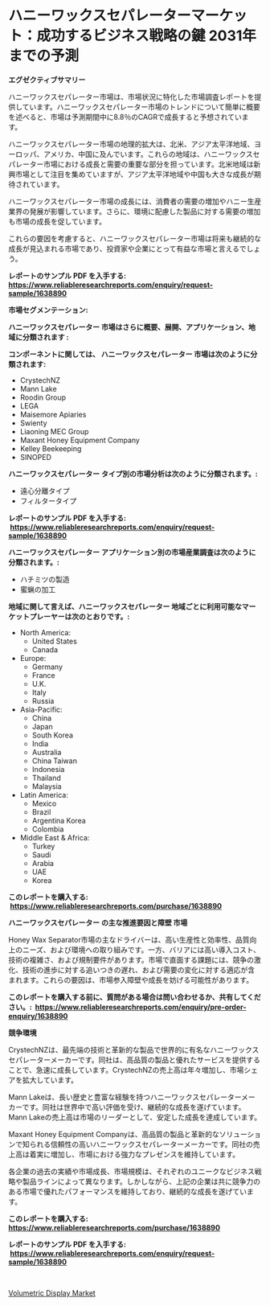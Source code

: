 <p><h1>ハニーワックスセパレーターマーケット：成功するビジネス戦略の鍵 2031年までの予測</h1></p><p><strong>エグゼクティブサマリー</strong></p>
<p><p>ハニーワックスセパレーター市場は、市場状況に特化した市場調査レポートを提供しています。ハニーワックスセパレーター市場のトレンドについて簡単に概要を述べると、市場は予測期間中に8.8％のCAGRで成長すると予想されています。</p><p>ハニーワックスセパレーター市場の地理的拡大は、北米、アジア太平洋地域、ヨーロッパ、アメリカ、中国に及んでいます。これらの地域は、ハニーワックスセパレーター市場における成長と需要の重要な部分を担っています。北米地域は新興市場として注目を集めていますが、アジア太平洋地域や中国も大きな成長が期待されています。</p><p>ハニーワックスセパレーター市場の成長には、消費者の需要の増加やハニー生産業界の発展が影響しています。さらに、環境に配慮した製品に対する需要の増加も市場の成長を促しています。</p><p>これらの要因を考慮すると、ハニーワックスセパレーター市場は将来も継続的な成長が見込まれる市場であり、投資家や企業にとって有益な市場と言えるでしょう。</p></p>
<p><strong>レポートのサンプル PDF を入手する: <a href="https://www.reliableresearchreports.com/enquiry/request-sample/1638890">https://www.reliableresearchreports.com/enquiry/request-sample/1638890</a></strong></p>
<p><strong>市場セグメンテーション:</strong></p>
<p><strong> ハニーワックスセパレーター 市場はさらに概要、展開、アプリケーション、地域に分類されます :</strong></p>
<p><strong>コンポーネントに関しては、 ハニーワックスセパレーター 市場は次のように分類されます: &nbsp;</strong></p>
<p><ul><li>CrystechNZ</li><li>Mann Lake</li><li>Roodin Group</li><li>LEGA</li><li>Maisemore Apiaries</li><li>Swienty</li><li>Liaoning MEC Group</li><li>Maxant Honey Equipment Company</li><li>Kelley Beekeeping</li><li>SINOPED</li></ul></p>
<p><strong> ハニーワックスセパレーター タイプ別の市場分析は次のように分類されます。:</strong></p>
<p><ul><li>遠心分離タイプ</li><li>フィルタータイプ</li></ul></p>
<p><strong>レポートのサンプル PDF を入手する: &nbsp;<a href="https://www.reliableresearchreports.com/enquiry/request-sample/1638890">https://www.reliableresearchreports.com/enquiry/request-sample/1638890</a></strong></p>
<p><strong> ハニーワックスセパレーター アプリケーション別の市場産業調査は次のように分類されます。:</strong></p>
<p><ul><li>ハチミツの製造</li><li>蜜蝋の加工</li></ul></p>
<p><strong>地域に関して言えば、ハニーワックスセパレーター 地域ごとに利用可能なマーケットプレーヤーは次のとおりです。:</strong></p>
<p><ul>
    <li>
        North America:
        <ul>
            <li>United States</li>
            <li>Canada</li>
        </ul>
    </li>
    <li>
        Europe:
        <ul>
            <li>Germany</li>
            <li>France</li>
            <li>U.K.</li>
            <li>Italy</li>
            <li>Russia</li>
        </ul>
    </li>
    <li>
        Asia-Pacific:
        <ul>
            <li>China</li>
            <li>Japan</li>
            <li>South Korea</li>
            <li>India</li>
            <li>Australia</li>
            <li>China Taiwan</li>
            <li>Indonesia</li>
            <li>Thailand</li>
            <li>Malaysia</li>
        </ul>
    </li>
    <li>
        Latin America:
        <ul>
            <li>Mexico</li>
            <li>Brazil</li>
            <li>Argentina Korea</li>
            <li>Colombia</li>
        </ul>
    </li>
    <li>
        Middle East & Africa:
        <ul>
            <li>Turkey</li>
            <li>Saudi</li>
            <li>Arabia</li>
            <li>UAE</li>
            <li>Korea</li>
        </ul>
    </li>
    </ul></p>
<p><strong>このレポートを購入する: &nbsp;<a href="https://www.reliableresearchreports.com/purchase/1638890">https://www.reliableresearchreports.com/purchase/1638890</a></strong></p>
<p><strong>ハニーワックスセパレーター の主な推進要因と障壁 市場</strong></p>
<p><p>Honey Wax Separator市場の主なドライバーは、高い生産性と効率性、品質向上のニーズ、および環境への取り組みです。一方、バリアには高い導入コスト、技術の複雑さ、および規制要件があります。市場で直面する課題には、競争の激化、技術の進歩に対する追いつきの遅れ、および需要の変化に対する適応が含まれます。これらの要因は、市場参入障壁や成長を妨げる可能性があります。</p></p>
<p><strong>このレポートを購入する前に、質問がある場合は問い合わせるか、共有してください。:&nbsp; <a href="https://www.reliableresearchreports.com/enquiry/pre-order-enquiry/1638890">https://www.reliableresearchreports.com/enquiry/pre-order-enquiry/1638890</a></strong></p>
<p><strong>競争環境</strong></p>
<p><p>CrystechNZは、最先端の技術と革新的な製品で世界的に有名なハニーワックスセパレーターメーカーです。同社は、高品質の製品と優れたサービスを提供することで、急速に成長しています。CrystechNZの売上高は年々増加し、市場シェアを拡大しています。</p><p>Mann Lakeは、長い歴史と豊富な経験を持つハニーワックスセパレーターメーカーです。同社は世界中で高い評価を受け、継続的な成長を遂げています。Mann Lakeの売上高は市場のリーダーとして、安定した成長を達成しています。</p><p>Maxant Honey Equipment Companyは、高品質の製品と革新的なソリューションで知られる信頼性の高いハニーワックスセパレーターメーカーです。同社の売上高は着実に増加し、市場における強力なプレゼンスを維持しています。</p><p>各企業の過去の実績や市場成長、市場規模は、それぞれのユニークなビジネス戦略や製品ラインによって異なります。しかしながら、上記の企業は共に競争力のある市場で優れたパフォーマンスを維持しており、継続的な成長を遂げています。</p></p>
<p><strong>このレポートを購入する: &nbsp; <a href="https://www.reliableresearchreports.com/purchase/1638890">https://www.reliableresearchreports.com/purchase/1638890</a></strong></p>
<p><strong>レポートのサンプル PDF を入手する: &nbsp;<a href="https://www.reliableresearchreports.com/enquiry/request-sample/1638890">https://www.reliableresearchreports.com/enquiry/request-sample/1638890</a></strong><strong></strong></p>
<p>&nbsp;</p>
<p><p><a href="https://noble-drawer-34c.notion.site/Volumetric-Display-Market-Size-2024-2031-Global-Industrial-Analysis-Key-Geographical-Regions-Mar-cd2252af62464339bfc69ca635a9fd69">Volumetric Display Market</a></p></p>